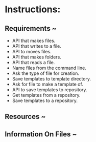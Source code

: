 # Instructions:

## Requirements ~

* API that makes files.
* API that writes to a file.
* API to moves files.
* API that makes folders.
* API that reads a file.
* Name files from the command line.
* Ask the type of file for creation.
* Save templates to template directory.
* Ask for file to make a template of.
* API to save templates to repository. <!--Maybe ?-->
* Get templates from a repository. <!--Maybe ?-->
* Save templates to a repository. <!--Maybe ?-->

## Resources ~
<!--Place the links for each API and article when listing resources.-->



## Information On Files ~
